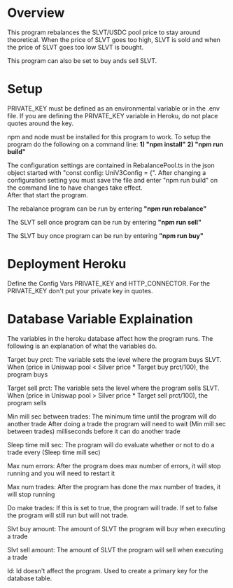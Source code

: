 <h1>Overview </h1>
This program rebalances the SLVT/USDC pool price to stay around theoretical.  
When the price of SLVT goes too high, SLVT is sold and when the price of SLVT goes
too low SLVT is bought.   

This program can also be set to buy ands sell SLVT.

<h1>Setup</h1>
PRIVATE_KEY must be defined as an environmental variable or
in the .env file.  If you are defining the PRIVATE_KEY variable
in Heroku, do not place quotes around the key.

npm and node must be installed for this program to work.
To setup the program do the following on a command line: 
<strong>1) "npm install"</strong>
<strong>2) "npm run build"</strong>

The configuration settings are contained in RebalancePool.ts 
in the json object started with "const config: UniV3Config = {".
After changing a configuration setting you must save the file
and enter "npm run build" on the command line to have changes take effect.   
After that start the program.

The rebalance program can be run by entering
<strong>"npm run rebalance"</strong>

The SLVT sell once program can be run by entering
<strong>"npm run sell"</strong>

The SLVT buy once program can be run by entering
<strong>"npm run buy"</strong>

<h1>Deployment Heroku</h1>

Define the Config Vars PRIVATE_KEY and HTTP_CONNECTOR.
For the PRIVATE_KEY don't put your private key in quotes.


<h1>  Database Variable Explaination </h1>
The variables in the heroku database affect how the program runs.
The following is an explanation of what the variables do.

Target buy prct: The variable sets the level where the program buys SLVT.
    When (price in Uniswap pool < Silver price * Target buy prct/100), the program buys

Target sell prct: The variable sets the level where the program sells SLVT.
    When (price in Uniswap pool > Silver price * Target sell prct/100), the program sells

Min mill sec between trades: The minimum time until the program will do another trade
    After doing a trade the program will need to wait (Min mill sec between trades) milliseconds
    before it can do another trade

Sleep time mill sec: The program will do evaluate whether or not to do a trade every (Sleep time mill sec)

Max num errors: After the program does max number of errors, it will stop running and you will need to restart it

Max num trades: After the program has done the max number of trades, it will stop running	

Do make trades: If this is set to true, the program will trade.   If set to false the program will still
    run but will not trade.

Slvt buy amount:  The amount of SLVT the program will buy when executing a trade	

Slvt sell amount:  The amount of SLVT the program will sell when executing a trade

Id: Id doesn't affect the program.  Used to create a primary key for the database table.





